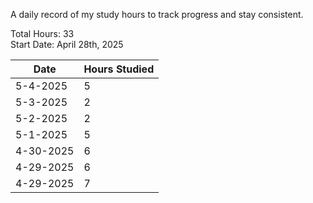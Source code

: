 A daily record of my study hours to track progress and stay consistent.

Total Hours: 33  
Start Date: April 28th, 2025

| **Date**  | **Hours Studied** |
| --------- | ----------------- |
| 5-4-2025  | 5                 |
| 5-3-2025  | 2                 |
| 5-2-2025  | 2                 |
| 5-1-2025  | 5                 |
| 4-30-2025 | 6                 |
| 4-29-2025 | 6                 |
| 4-29-2025 | 7                 |


